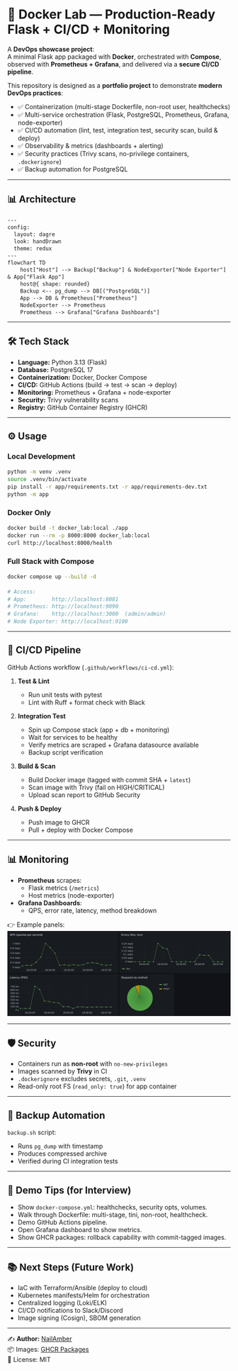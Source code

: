 # 🚀 Docker Lab — Production-Ready Flask + CI/CD + Monitoring

A **DevOps showcase project**:\
A minimal Flask app packaged with **Docker**, orchestrated with **Compose**, observed with **Prometheus + Grafana**, and delivered via a **secure CI/CD pipeline**.

This repository is designed as a **portfolio project** to demonstrate **modern DevOps practices**:

- ✅ Containerization (multi-stage Dockerfile, non-root user, healthchecks)
- ✅ Multi-service orchestration (Flask, PostgreSQL, Prometheus, Grafana, node-exporter)
- ✅ CI/CD automation (lint, test, integration test, security scan, build & deploy)
- ✅ Observability & metrics (dashboards + alerting)
- ✅ Security practices (Trivy scans, no-privilege containers, `.dockerignore`)
- ✅ Backup automation for PostgreSQL

---

## 📊 Architecture

```mermaid
---
config:
  layout: dagre
  look: handDrawn
  theme: redux
---
flowchart TD
    host["Host"] --> Backup["Backup"] & NodeExporter["Node Exporter"] & App["Flask App"]
    host@{ shape: rounded}
    Backup <-- pg_dump --> DB[("PostgreSQL")]
    App --> DB & Prometheus["Prometheus"]
    NodeExporter --> Prometheus
    Prometheus --> Grafana["Grafana Dashboards"]

```
---

## 🛠️ Tech Stack

- **Language:** Python 3.13 (Flask)
- **Database:** PostgreSQL 17
- **Containerization:** Docker, Docker Compose
- **CI/CD:** GitHub Actions (build → test → scan → deploy)
- **Monitoring:** Prometheus + Grafana + node-exporter
- **Security:** Trivy vulnerability scans
- **Registry:** GitHub Container Registry (GHCR)

---

## ⚙️ Usage

### Local Development

```bash
python -m venv .venv
source .venv/bin/activate
pip install -r app/requirements.txt -r app/requirements-dev.txt
python -m app
```

### Docker Only

```bash
docker build -t docker_lab:local ./app
docker run --rm -p 8000:8000 docker_lab:local
curl http://localhost:8000/health
```

### Full Stack with Compose

```bash
docker compose up --build -d

# Access:
# App:        http://localhost:8081
# Prometheus: http://localhost:9090
# Grafana:    http://localhost:3000  (admin/admin)
# Node Exporter: http://localhost:9100
```

---

## 🔄 CI/CD Pipeline

GitHub Actions workflow (`.github/workflows/ci-cd.yml`):

1. **Test & Lint**

   - Run unit tests with pytest
   - Lint with Ruff + format check with Black

2. **Integration Test**

   - Spin up Compose stack (app + db + monitoring)
   - Wait for services to be healthy
   - Verify metrics are scraped + Grafana datasource available
   - Backup script verification

3. **Build & Scan**

   - Build Docker image (tagged with commit SHA + `latest`)
   - Scan image with Trivy (fail on HIGH/CRITICAL)
   - Upload scan report to GitHub Security

4. **Push & Deploy**

   - Push image to GHCR
   - Pull + deploy with Docker Compose

---

## 📊 Monitoring

- **Prometheus** scrapes:
  - Flask metrics (`/metrics`)
  - Host metrics (node-exporter)
- **Grafana Dashboards**:
  - QPS, error rate, latency, method breakdown  

👉 Example panels: ![Grafana dashboard](images/Example_dashboard.png)

---

## 🛡️ Security

- Containers run as **non-root** with `no-new-privileges`
- Images scanned by **Trivy** in CI
- `.dockerignore` excludes secrets, `.git`, `.venv`
- Read-only root FS (`read_only: true`) for app container

---

## 💾 Backup Automation

`backup.sh` script:

- Runs `pg_dump` with timestamp
- Produces compressed archive
- Verified during CI integration tests

---

## 🚀 Demo Tips (for Interview)

- Show `docker-compose.yml`: healthchecks, security opts, volumes.
- Walk through Dockerfile: multi-stage, tini, non-root, healthcheck.
- Demo GitHub Actions pipeline.
- Open Grafana dashboard to show metrics.
- Show GHCR packages: rollback capability with commit-tagged images.

---

## 📚 Next Steps (Future Work)

- IaC with Terraform/Ansible (deploy to cloud)
- Kubernetes manifests/Helm for orchestration
- Centralized logging (Loki/ELK)
- CI/CD notifications to Slack/Discord
- Image signing (Cosign), SBOM generation

---

✍️ **Author:** [NailAmber](https://github.com/NailAmber)\
📦 Images: [GHCR Packages](https://github.com/NailAmber?tab=packages)\
📌 License: MIT
